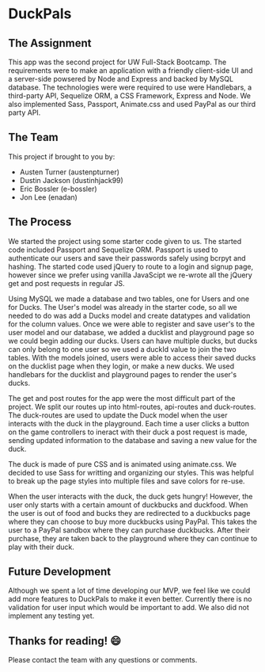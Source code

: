 # DuckPals

## The Assignment
This app was the second project for UW Full-Stack Bootcamp. The requirements were to make an application with a friendly client-side UI and a server-side powsered by Node and Express and backed by MySQL database. The technologies were were required to use were Handlebars, a third-party API, Sequelize ORM, a CSS Framework, Express and Node. We also implemented Sass, Passport, Animate.css and used PayPal as our third party API.

## The Team
This project if brought to you by:

- Austen Turner (austenpturner)
- Dustin Jackson (dustinhjack99)
- Eric Bossler (e-bossler)
- Jon Lee (enadan)

## The Process
We started the project using some starter code given to us. The started code included Passport and Sequelize ORM. Passport is used to authenticate our users and save their passwords safely using bcrpyt and hashing. The started code used jQuery to route to a login and signup page, however since we prefer using vanilla JavaScipt we re-wrote all the jQuery get and post requests in regular JS. 


Using MySQL we made a database and two tables, one for Users and one for Ducks. The User's model was already in the starter code, so all we needed to do was add a Ducks model and create datatypes and validation for the column values. Once we were able to register and save user's to the user model and our database, we added a ducklist and playground page so we could begin adding our ducks. Users can have multiple ducks, but ducks can only belong to one user so we used a duckId value to join the two tables. With the models joined, users were able to access their saved ducks on the ducklist page when they login, or make a new ducks. We used handlebars for the ducklist and playground pages to render the user's ducks.

The get and post routes for the app were the most difficult part of the project. We split our routes up into html-routes, api-routes and duck-routes. The duck-routes are used to update the Duck model when the user interacts with the duck in the playground. Each time a user clicks a button on the game controllers to ineract with their duck a post request is made, sending updated information to the database and saving a new value for the duck.

The duck is made of pure CSS and is animated using animate.css. We decided to use Sass for writting and organizing our styles. This was helpful to break up the page styles into multiple files and save colors for re-use.

When the user interacts with the duck, the duck gets hungry! However, the user only starts with a certain amount of duckbucks and duckfood. When the user is out of food and bucks they are redirected to a duckbucks page where they can choose to buy more duckbucks using PayPal. This takes the user to a PayPal sandbox where they can purchase duckbucks. After their purchase, they are taken back to the playground where they can continue to play with their duck.

## Future Development
Although we spent a lot of time developing our MVP, we feel like we could add more features to DuckPals to make it even better. Currently there is no validation for user input which would be important to add. We also did not implement any testing yet.

## Thanks for reading! :smile:
Please contact the team with any questions or comments.
